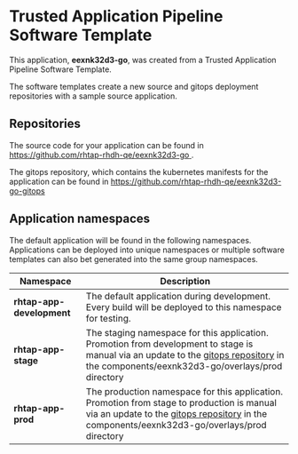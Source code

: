# Trusted Application Pipeline Software Template

This application, **eexnk32d3-go**, was created from a Trusted Application Pipeline Software Template.

The software templates create a new source and gitops deployment repositories with a sample source application. 

## Repositories

The source code for your application can be found in [https://github.com/rhtap-rhdh-qe/eexnk32d3-go ](https://github.com/rhtap-rhdh-qe/eexnk32d3-go ).
 
The gitops repository, which contains the kubernetes manifests for the application can be found in 
[https://github.com/rhtap-rhdh-qe/eexnk32d3-go-gitops ](https://github.com/rhtap-rhdh-qe/eexnk32d3-go-gitops ) 

## Application namespaces 

The default application will be found in the following namespaces. Applications can be deployed into unique namespaces or multiple software templates can also bet generated into the same group namespaces.  

|  Namespace   |  Description   |  
| -------- | -------- |   
| **rhtap-app-development** | The default application during development. Every build will be deployed to this namespace for testing. | 
| **rhtap-app-stage** | The staging namespace for this application. Promotion from development to stage is manual via an update to the [gitops repository](https://github.com/rhtap-rhdh-qe/eexnk32d3-go-gitops ) in the components/eexnk32d3-go/overlays/prod directory |  
| **rhtap-app-prod** | The production namespace for this application. Promotion from stage to production is manual via an update to the [gitops repository](https://github.com/rhtap-rhdh-qe/eexnk32d3-go-gitops ) in the components/eexnk32d3-go/overlays/prod directory | 
